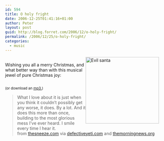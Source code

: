 ```yaml
---
id: 594
title: O holy fright
date: 2006-12-25T01:41:16+01:00
author: Peter
layout: post
guid: http://blog.forret.com/2006/12/o-holy-fright/
permalink: /2006/12/25/o-holy-fright/
categories:
  - music
---
```

[<img  src="http://farm1.static.flickr.com/165/332253414_56951ed225_m.jpg" style="float: right" width="240" height="219" alt="Evil santa" />](http://www.flickr.com/photos/pforret/332253414/ "Photo Sharing")  
Wishing you all a merry Christmas, and what better way than with this musical jewel of pure Christmas joy:

  
<sub><br />(or download an <a href="http://www.hipcast.com/export/Pcdb6ba80abb10db44cedbd78f4ac15adYVhxQFREYmJ3.mp3">mp3.</a>)</sub>

> What I love about it is just when you think it couldn&#8217;t possibly get any worse, it does. By a lot. And it does this more than once, building to the most glorious mess I&#8217;ve ever heard. I smile every time I hear it.  
> from [thesneeze.com](http://www.thesneeze.com/mt-archives/000570.php) via [defectiveyeti.com](http://www.defectiveyeti.com/archives/001835.html) and [themorningnews.org](http://www.themorningnews.org/archives/guides/2006_holiday_survival_guide_for_slackers.php)